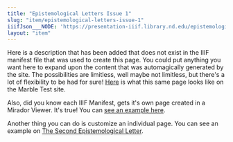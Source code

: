 ```yaml
---
title: "Epistemological Letters Issue 1"
slug: "item/epistemological-letters-issue-1"
iiifJson___NODE: 'https://presentation-iiif.library.nd.edu/epistemological-letters-issue-1/manifest'
layout: "item"
---
```

Here is a description that has been added that does not exist in the IIIF manifest file that was used to create this page. You could put anything you want here to expand upon the content that was automagically generated by the site. The possibilities are limitless, well maybe not limitless, but there's a lot of flexibility to be had for sure! [Here](https://marble-test.library.nd.edu/item/epistemological-letters-issue-1) is what this same page looks like on the Marble Test site.

Also, did you know each IIIF Manifest, gets it's own page created in a Mirador Viewer. It's true! You can [see an example here](/item/epistemological-letters-issue-1/mirador).

Another thing you can do is customize an individual page. You can see an example on [The Second Epistemological Letter](/item/epistemological-letters-issue-2).
